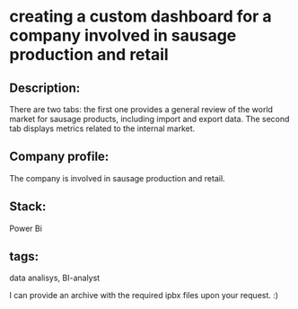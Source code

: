 # creating a custom dashboard for a company involved in sausage production and retail

## Description:
There are two tabs: the first one provides a general review of the world market for sausage products, including import and export data. The second tab displays metrics related to the internal market.

## Company profile:
The company is involved in sausage production and retail.

## Stack:
Power Bi

## tags:
data analisys, BI-analyst

I can provide an archive with the required ipbx files upon your request. :)
